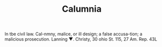 ---
title: Calumnia
letter: C
permalink: "/definitions/bld-calumnia.html"
body: In tbe civil law. Cal-nmny, malice, or ill design; a false accusa-tion; a malicious
  prosecution. Lanning ▼. Christy, 30 ohio St. 115, 27 Am. Rep. 43L
published_at: '2018-07-07'
source: Black's Law Dictionary 2nd Ed (1910)
layout: post
---
